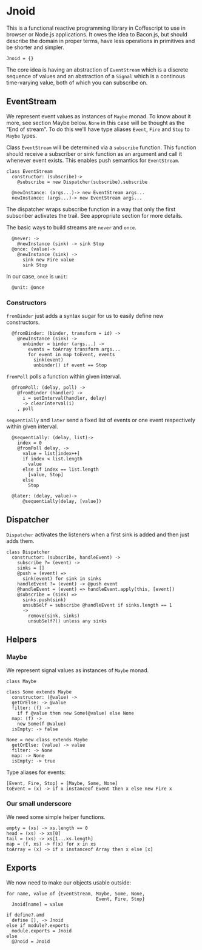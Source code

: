 Jnoid
=====

This is a functional reactive programming library in Coffescript to use in
browser or Node.js applications. It owes the idea to Bacon.js, but should
describe the domain in proper terms, have less operations in primitives and be
shorter and simpler.

    Jnoid = {}

The core idea is having an abstraction of `EventStream` which is a discrete
sequence of values and an abstraction of a `Signal` which is a continous
time-varying value, both of which you can subscribe on.

EventStream
-----------

We represent event values as instances of `Maybe` monad. To know about it more,
see section Maybe below. `None` in this case will be thought as the "End of
stream". To do this we'll have type aliases `Event`, `Fire` and `Stop` to
`Maybe` types.

Class `EventStream` will be determined via a `subscribe` function. This
function should receive a subscriber or sink function as an argument and call
it whenever event exists.  This enables push semantics for `EventStream`.

    class EventStream
      constructor: (subscribe)->
        @subscribe = new Dispatcher(subscribe).subscribe

      @newInstance: (args...)-> new EventStream args...
      newInstance: (args...)-> new EventStream args...

The dispatcher wraps subscribe function in a way that only the first subscriber
activates the trail. See appropriate section for more details.

The basic ways to build streams are `never` and `once`.

      @never: ->
        @newInstance (sink) -> sink Stop
      @once: (value)->
        @newInstance (sink) ->
          sink new Fire value
          sink Stop

In our case, `once` is `unit`:

      @unit: @once

### Constructors

`fromBinder` just adds a syntax sugar for us to easily define new constructors.

      @fromBinder: (binder, transform = id) ->
        @newInstance (sink) ->
          unbinder = binder (args...) ->
            events = toArray transform args...
            for event in map toEvent, events
              sink(event)
              unbinder() if event == Stop

`fromPoll` polls a function within given interval.

      @fromPoll: (delay, poll) ->
        @fromBinder (handler) ->
          i = setInterval(handler, delay)
          -> clearInterval(i)
        , poll

`sequentially` and `later` send a fixed list of events or one event
respectively within given interval.

      @sequentially: (delay, list)->
        index = 0
        @fromPoll delay, ->
          value = list[index++]
          if index < list.length
            value
          else if index == list.length
            [value, Stop]
          else
            Stop

      @later: (delay, value)->
          @sequentially(delay, [value])

Dispatcher
----------

`Dispatcher` activates the listeners when a first sink is added and then just
adds them.

    class Dispatcher
      constructor: (subscribe, handleEvent) ->
        subscribe ?= (event) ->
        sinks = []
        @push = (event) =>
          sink(event) for sink in sinks
        handleEvent ?= (event) -> @push event
        @handleEvent = (event) => handleEvent.apply(this, [event])
        @subscribe = (sink) =>
          sinks.push(sink)
          unsubSelf = subscribe @handleEvent if sinks.length == 1
          ->
            remove(sink, sinks)
            unsubSelf?() unless any sinks

Helpers
-------

### Maybe

We represent signal values as instances of `Maybe` monad.

    class Maybe

    class Some extends Maybe
      constructor: (@value) ->
      getOrElse: -> @value
      filter: (f) ->
        if f @value then new Some(@value) else None
      map: (f) ->
        new Some(f @value)
      isEmpty: -> false

    None = new class extends Maybe
      getOrElse: (value) -> value
      filter: -> None
      map: -> None
      isEmpty: -> true

Type aliases for events:

    [Event, Fire, Stop] = [Maybe, Some, None]
    toEvent = (x) -> if x instanceof Event then x else new Fire x

### Our small underscore

We need some simple helper functions.

    empty = (xs) -> xs.length == 0
    head = (xs) -> xs[0]
    tail = (xs) -> xs[1...xs.length]
    map = (f, xs) -> f(x) for x in xs
    toArray = (x) -> if x instanceof Array then x else [x]

Exports
-------

We now need to make our objects usable outside:

    for name, value of {EventStream, Maybe, Some, None,
                                     Event, Fire, Stop}
      Jnoid[name] = value

    if define?.amd
      define [], -> Jnoid
    else if module?.exports
      module.exports = Jnoid
    else
      @Jnoid = Jnoid
